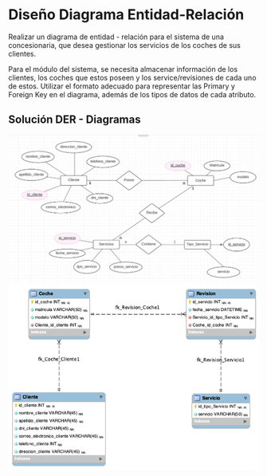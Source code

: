 #  Diseño Diagrama Entidad-Relación

Realizar un diagrama de entidad - relación para el sistema de una concesionaria, que desea gestionar los servicios de los coches de sus clientes.


Para el módulo del sistema, se necesita almacenar información de los clientes, los coches que estos poseen y los service/revisiones de cada uno de estos.
Utilizar el formato adecuado para representar las Primary y Foreign Key en el diagrama, además de los tipos de datos de cada atributo.

## Solución DER - Diagramas

![Diagrama entidad relacion](Diagrama1.png)
![Diagrama de tablas](Diagrama2.png)
